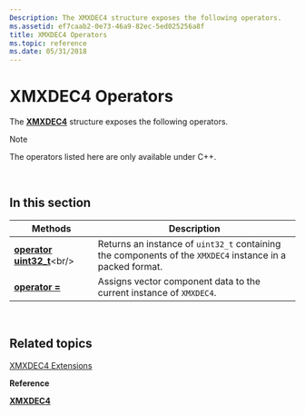 ```yaml
---
Description: The XMXDEC4 structure exposes the following operators.
ms.assetid: ef7caab2-0e73-46a9-82ec-5ed025256a8f
title: XMXDEC4 Operators
ms.topic: reference
ms.date: 05/31/2018
---
```


# XMXDEC4 Operators

The [**XMXDEC4**](https://msdn.microsoft.com/library/Ee421399(v=VS.85).aspx) structure exposes the following operators.

> [!Note]  
> The operators listed here are only available under C++.

 

## In this section



| Methods                                                            | Description                                                                                                           |
|--------------------------------------------------------------------|-----------------------------------------------------------------------------------------------------------------------|
| [**operator uint32\_t**](https://msdn.microsoft.com/library/Hh404829(v=VS.85).aspx)<br/> | Returns an instance of `uint32_t` containing the components of the `XMXDEC4` instance in a packed format. <br/> |
| [**operator =**](xmxdec4-operator-eq.md)<br/>               | Assigns vector component data to the current instance of `XMXDEC4`. <br/>                                       |



 

## Related topics

<dl> <dt>

[XMXDEC4 Extensions](ovw-xmxdec4-extensions.md)
</dt> <dt>

**Reference**
</dt> <dt>

[**XMXDEC4**](https://msdn.microsoft.com/library/Ee421399(v=VS.85).aspx)
</dt> </dl>

 

 




